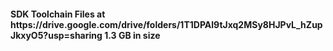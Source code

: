 <h4> SDK Toolchain Files at https://drive.google.com/drive/folders/1T1DPAl9tJxq2MSy8HJPvL_hZupJkxyO5?usp=sharing 1.3 GB in size <h3>
